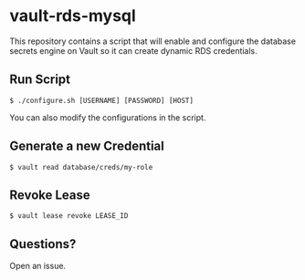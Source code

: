 # vault-rds-mysql

This repository contains a script that will enable and configure the database secrets engine on Vault so it can create dynamic RDS credentials.

## Run Script

```
$ ./configure.sh [USERNAME] [PASSWORD] [HOST]
```

You can also modify the configurations in the script.

## Generate a new Credential

```
$ vault read database/creds/my-role
```

## Revoke Lease

```
$ vault lease revoke LEASE_ID
```
## Questions?

Open an issue.

